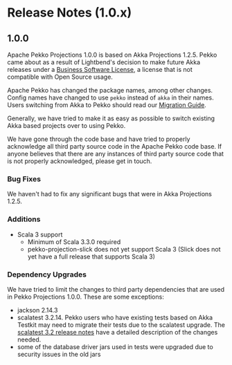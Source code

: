 # Release Notes (1.0.x)

## 1.0.0
Apache Pekko Projections 1.0.0 is based on Akka Projections 1.2.5. Pekko came about as a result of Lightbend's decision to make future
Akka releases under a [Business Software License](https://www.lightbend.com/blog/why-we-are-changing-the-license-for-akka),
a license that is not compatible with Open Source usage.

Apache Pekko has changed the package names, among other changes. Config names have changed to use `pekko` instead
of `akka` in their names. Users switching from Akka to Pekko should read our [Migration Guide](https://pekko.apache.org/docs/pekko/current/project/migration-guides.html).

Generally, we have tried to make it as easy as possible to switch existing Akka based projects over to using Pekko.

We have gone through the code base and have tried to properly acknowledge all third party source code in the
Apache Pekko code base. If anyone believes that there are any instances of third party source code that is not
properly acknowledged, please get in touch.

### Bug Fixes
We haven't had to fix any significant bugs that were in Akka Projections 1.2.5.

### Additions
* Scala 3 support
    * Minimum of Scala 3.3.0 required
    * pekko-projection-slick does not yet support Scala 3 (Slick does not yet have a full release that supports Scala 3)

### Dependency Upgrades
We have tried to limit the changes to third party dependencies that are used in Pekko Projections 1.0.0. These are some exceptions:

* jackson 2.14.3
* scalatest 3.2.14. Pekko users who have existing tests based on Akka Testkit may need to migrate their tests due to the scalatest upgrade. The [scalatest 3.2 release notes](https://www.scalatest.org/release_notes/3.2.0) have a detailed description of the changes needed.
* some of the database driver jars used in tests were upgraded due to security issues in the old jars

